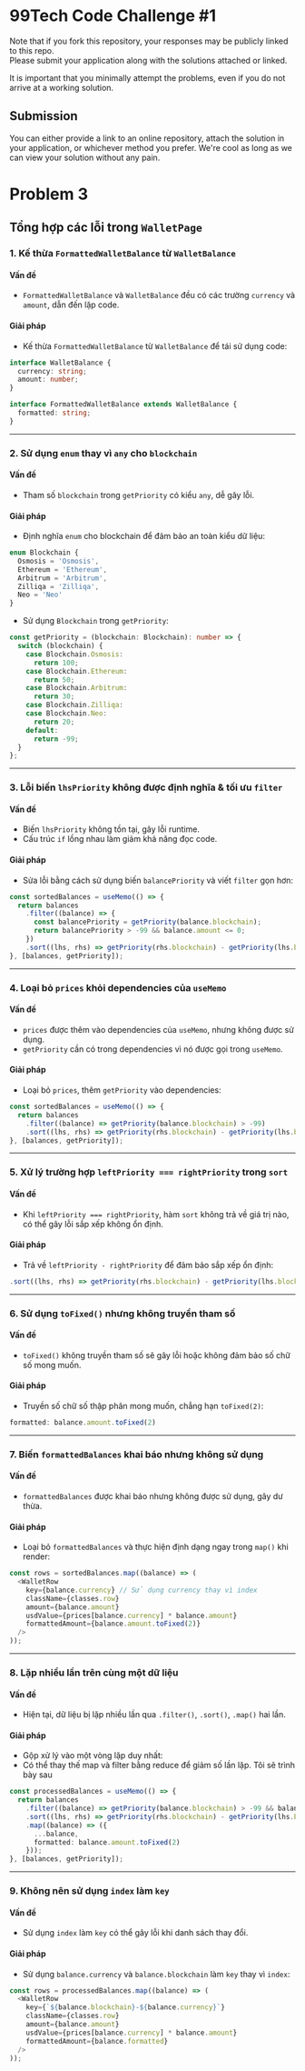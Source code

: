 # 99Tech Code Challenge #1 #

Note that if you fork this repository, your responses may be publicly linked to this repo.  
Please submit your application along with the solutions attached or linked.   

It is important that you minimally attempt the problems, even if you do not arrive at a working solution.

## Submission ##
You can either provide a link to an online repository, attach the solution in your application, or whichever method you prefer.
We're cool as long as we can view your solution without any pain.


# Problem 3 #
## Tổng hợp các lỗi trong `WalletPage`

### 1. Kế thừa `FormattedWalletBalance` từ `WalletBalance`
#### **Vấn đề**
- `FormattedWalletBalance` và `WalletBalance` đều có các trường `currency` và `amount`, dẫn đến lặp code.

#### **Giải pháp**
- Kế thừa `FormattedWalletBalance` từ `WalletBalance` để tái sử dụng code:

```typescript
interface WalletBalance {
  currency: string;
  amount: number;
}

interface FormattedWalletBalance extends WalletBalance {
  formatted: string;
}
```

---

### 2. Sử dụng `enum` thay vì `any` cho `blockchain`
#### **Vấn đề**
- Tham số `blockchain` trong `getPriority` có kiểu `any`, dễ gây lỗi.

#### **Giải pháp**
- Định nghĩa `enum` cho blockchain để đảm bảo an toàn kiểu dữ liệu:

```typescript
enum Blockchain {
  Osmosis = 'Osmosis',
  Ethereum = 'Ethereum',
  Arbitrum = 'Arbitrum',
  Zilliqa = 'Zilliqa',
  Neo = 'Neo'
}
```

- Sử dụng `Blockchain` trong `getPriority`:

```typescript
const getPriority = (blockchain: Blockchain): number => {
  switch (blockchain) {
    case Blockchain.Osmosis:
      return 100;
    case Blockchain.Ethereum:
      return 50;
    case Blockchain.Arbitrum:
      return 30;
    case Blockchain.Zilliqa:
    case Blockchain.Neo:
      return 20;
    default:
      return -99;
  }
};
```

---

### 3. Lỗi biến `lhsPriority` không được định nghĩa & tối ưu `filter`
#### **Vấn đề**
- Biến `lhsPriority` không tồn tại, gây lỗi runtime.
- Cấu trúc `if` lồng nhau làm giảm khả năng đọc code.

#### **Giải pháp**
- Sửa lỗi bằng cách sử dụng biến `balancePriority` và viết `filter` gọn hơn:

```typescript
const sortedBalances = useMemo(() => {
  return balances
    .filter((balance) => {
      const balancePriority = getPriority(balance.blockchain);
      return balancePriority > -99 && balance.amount <= 0;
    })
    .sort((lhs, rhs) => getPriority(rhs.blockchain) - getPriority(lhs.blockchain));
}, [balances, getPriority]);
```

---

### 4. Loại bỏ `prices` khỏi dependencies của `useMemo`
#### **Vấn đề**
- `prices` được thêm vào dependencies của `useMemo`, nhưng không được sử dụng.
- `getPriority` cần có trong dependencies vì nó được gọi trong `useMemo`.

#### **Giải pháp**
- Loại bỏ `prices`, thêm `getPriority` vào dependencies:

```typescript
const sortedBalances = useMemo(() => {
  return balances
    .filter((balance) => getPriority(balance.blockchain) > -99)
    .sort((lhs, rhs) => getPriority(rhs.blockchain) - getPriority(lhs.blockchain));
}, [balances, getPriority]);
```

---

### 5. Xử lý trường hợp `leftPriority === rightPriority` trong `sort`
#### **Vấn đề**
- Khi `leftPriority === rightPriority`, hàm `sort` không trả về giá trị nào, có thể gây lỗi sắp xếp không ổn định.

#### **Giải pháp**
- Trả về `leftPriority - rightPriority` để đảm bảo sắp xếp ổn định:

```typescript
.sort((lhs, rhs) => getPriority(rhs.blockchain) - getPriority(lhs.blockchain));
```

---

### 6. Sử dụng `toFixed()` nhưng không truyền tham số
#### **Vấn đề**
- `toFixed()` không truyền tham số sẽ gây lỗi hoặc không đảm bảo số chữ số mong muốn.

#### **Giải pháp**
- Truyền số chữ số thập phân mong muốn, chẳng hạn `toFixed(2)`:

```typescript
formatted: balance.amount.toFixed(2)
```

---

### 7. Biến `formattedBalances` khai báo nhưng không sử dụng
#### **Vấn đề**
- `formattedBalances` được khai báo nhưng không được sử dụng, gây dư thừa.

#### **Giải pháp**
- Loại bỏ `formattedBalances` và thực hiện định dạng ngay trong `map()` khi render:

```typescript
const rows = sortedBalances.map((balance) => (
  <WalletRow 
    key={balance.currency} // Sử dụng currency thay vì index
    className={classes.row}
    amount={balance.amount}
    usdValue={prices[balance.currency] * balance.amount}
    formattedAmount={balance.amount.toFixed(2)}
  />
));
```

---

### 8. Lặp nhiều lần trên cùng một dữ liệu
#### **Vấn đề**
- Hiện tại, dữ liệu bị lặp nhiều lần qua `.filter()`, `.sort()`, `.map()` hai lần.

#### **Giải pháp**
- Gộp xử lý vào một vòng lặp duy nhất:
- Có thể thay thế map và filter bằng reduce để giảm số lần lặp. Tôi sẽ trình bày sau

```typescript
const processedBalances = useMemo(() => {
  return balances
    .filter((balance) => getPriority(balance.blockchain) > -99 && balance.amount > 0)
    .sort((lhs, rhs) => getPriority(rhs.blockchain) - getPriority(lhs.blockchain))
    .map((balance) => ({
      ...balance,
      formatted: balance.amount.toFixed(2)
    }));
}, [balances, getPriority]);
```

---

### 9. Không nên sử dụng `index` làm `key`
#### **Vấn đề**
- Sử dụng `index` làm `key` có thể gây lỗi khi danh sách thay đổi.

#### **Giải pháp**
- Sử dụng `balance.currency` và `balance.blockchain` làm `key` thay vì `index`:

```typescript
const rows = processedBalances.map((balance) => (
  <WalletRow 
    key={`${balance.blockchain}-${balance.currency}`}
    className={classes.row}
    amount={balance.amount}
    usdValue={prices[balance.currency] * balance.amount}
    formattedAmount={balance.formatted}
  />
));
```


